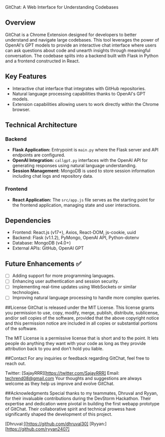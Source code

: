 GitChat: A Web Interface for Understanding Codebases

## Overview

GitChat is a Chrome Extension designed for developers to better understand and navigate large codebases. This tool leverages the power of OpenAI's GPT models to provide an interactive chat interface where users can ask questions about code and unearth insights through meaningful conversation. The codebase splits into a backend built with Flask in Python and a frontend constructed in React.

## Key Features
- Interactive chat interface that integrates with GitHub repositories.
- Natural language processing capabilities thanks to OpenAI's GPT models.
- Extension capabilities allowing users to work directly within the Chrome browser.

## Technical Architecture
### Backend
- **Flask Application:** Entrypoint is `main.py` where the Flask server and API endpoints are configured.
- **OpenAI Integration:** `callgpt.py` interfaces with the OpenAI API for generating responses using natural language understanding.
- **Session Management:** MongoDB is used to store session information including chat logs and repository data.

### Frontend
- **React Application:** The `src/app.js` file serves as the starting point for the frontend application, managing state and user interactions.

## Dependencies
- Frontend: React.js (v17+), Axios, React-DOM, js-cookie, uuid
- Backend: Flask (v1.1.2), PyMongo, OpenAI API, Python-dotenv
- Database: MongoDB (v4.0+)
- External APIs: GitHub, OpenAI GPT

## Future Enhancements ✅
- [ ] Adding support for more programming languages.
- [ ] Enhancing user authentication and session security.
- [ ] Implementing real-time updates using WebSockets or similar technologies.
- [ ] Improving natural language processing to handle more complex queries.

##License
GitChat is released under the MIT License. This license grants you permission to use, copy, modify, merge, publish, distribute, sublicense, and/or sell copies of the software, provided that the above copyright notice and this permission notice are included in all copies or substantial portions of the software.

The MIT License is a permissive license that is short and to the point. It lets people do anything they want with your code as long as they provide attribution back to you and don’t hold you liable.

##Contact
For any inquiries or feedback regarding GitChat, feel free to reach out.

Twitter: [SajayRRR][https://twitter.com/SajayRRR]
Email: techrend08@gmail.com
Your thoughts and suggestions are always welcome as they help us improve and evolve GitChat.

##Acknowledgments
Special thanks to my teammates, Dhruval and Ryyan, for their invaluable contributions during the DevStorm Hackathon. Their expertise and dedication were pivotal in building the first webapp prototype of GitChat. Their collaborative spirit and technical prowess have significantly shaped the development of this project.

[Dhruval:][https://github.com/dhruval30] 
[Ryyan:][https://github.com/ryyan2407] 
